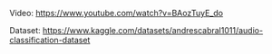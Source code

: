 Video:
https://www.youtube.com/watch?v=BAozTuyE_do

Dataset: 
https://www.kaggle.com/datasets/andrescabral1011/audio-classification-dataset


